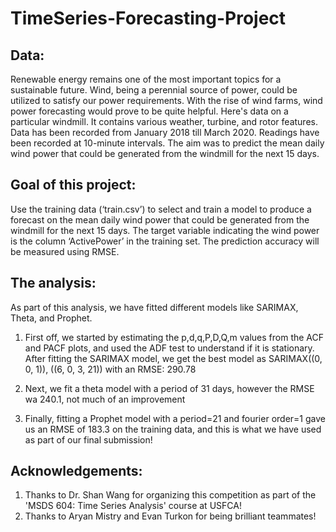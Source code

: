 # TimeSeries-Forecasting-Project

## Data:
Renewable energy remains one of the most important topics for a sustainable future.
Wind, being a perennial source of power, could be utilized to satisfy our power
requirements. With the rise of wind farms, wind power forecasting would prove to be
quite helpful.
Here's data on a particular windmill. It contains various weather, turbine, and rotor
features. Data has been recorded from January 2018 till March 2020. Readings have
been recorded at 10-minute intervals. The aim was to predict the mean daily wind
power that could be generated from the windmill for the next 15 days.

## Goal of this project:
Use the training data (‘train.csv’) to select and train a model to produce a forecast on
the mean daily wind power that could be generated from the windmill for the next 15
days. The target variable indicating the wind power is the column ‘ActivePower’ in the
training set. The prediction accuracy will be measured using RMSE.

## The analysis: 

As part of this analysis, we have fitted different models like SARIMAX, Theta, and Prophet.

1. First off, we started by estimating the p,d,q,P,D,Q,m values from the ACF and PACF plots, and used the ADF test to understand if it is stationary. After fitting the SARIMAX model, we get the best model as SARIMAX((0, 0, 1)), ((6, 0, 3, 21)) with an RMSE: 290.78
   
2. Next, we fit a theta model with a period of 31 days, however the RMSE wa 240.1, not much of an improvement
   
3. Finally, fitting a Prophet model with a period=21 and fourier order=1 gave us an RMSE of 183.3 on the training data, and this is what we have used as part of our final submission!

## Acknowledgements:
1. Thanks to Dr. Shan Wang for organizing this competition as part of the 'MSDS 604: Time Series Analysis' course at USFCA!
2. Thanks to Aryan Mistry and Evan Turkon for being brilliant teammates!
